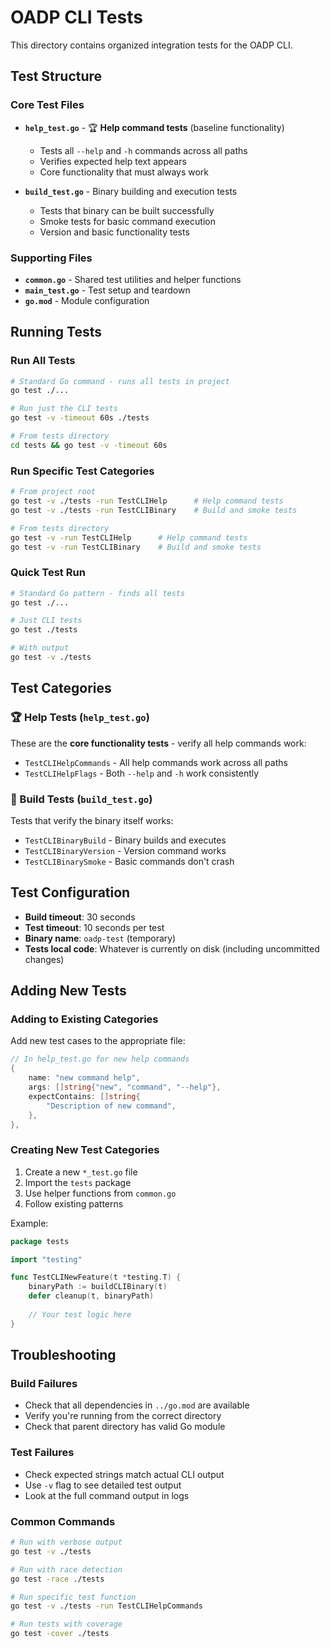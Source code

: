 # OADP CLI Tests

This directory contains organized integration tests for the OADP CLI.

## Test Structure

### Core Test Files

- **`help_test.go`** - 🏆 **Help command tests** (baseline functionality)
  - Tests all `--help` and `-h` commands across all paths
  - Verifies expected help text appears
  - Core functionality that must always work

- **`build_test.go`** - Binary building and execution tests
  - Tests that binary can be built successfully
  - Smoke tests for basic command execution
  - Version and basic functionality tests

### Supporting Files

- **`common.go`** - Shared test utilities and helper functions
- **`main_test.go`** - Test setup and teardown
- **`go.mod`** - Module configuration

## Running Tests

### Run All Tests
```bash
# Standard Go command - runs all tests in project
go test ./...

# Run just the CLI tests
go test -v -timeout 60s ./tests

# From tests directory
cd tests && go test -v -timeout 60s
```

### Run Specific Test Categories
```bash
# From project root
go test -v ./tests -run TestCLIHelp      # Help command tests
go test -v ./tests -run TestCLIBinary    # Build and smoke tests

# From tests directory
go test -v -run TestCLIHelp      # Help command tests
go test -v -run TestCLIBinary    # Build and smoke tests
```

### Quick Test Run
```bash
# Standard Go pattern - finds all tests
go test ./...

# Just CLI tests
go test ./tests

# With output
go test -v ./tests
```

## Test Categories

### 🏆 Help Tests (`help_test.go`)
These are the **core functionality tests** - verify all help commands work:
- `TestCLIHelpCommands` - All help commands work across all paths
- `TestCLIHelpFlags` - Both `--help` and `-h` work consistently

### 🔧 Build Tests (`build_test.go`)
Tests that verify the binary itself works:
- `TestCLIBinaryBuild` - Binary builds and executes
- `TestCLIBinaryVersion` - Version command works
- `TestCLIBinarySmoke` - Basic commands don't crash

## Test Configuration

- **Build timeout**: 30 seconds
- **Test timeout**: 10 seconds per test
- **Binary name**: `oadp-test` (temporary)
- **Tests local code**: Whatever is currently on disk (including uncommitted changes)

## Adding New Tests

### Adding to Existing Categories
Add new test cases to the appropriate file:

```go
// In help_test.go for new help commands
{
    name: "new command help",
    args: []string{"new", "command", "--help"},
    expectContains: []string{
        "Description of new command",
    },
},
```

### Creating New Test Categories
1. Create a new `*_test.go` file
2. Import the `tests` package
3. Use helper functions from `common.go`
4. Follow existing patterns

Example:
```go
package tests

import "testing"

func TestCLINewFeature(t *testing.T) {
    binaryPath := buildCLIBinary(t)
    defer cleanup(t, binaryPath)
    
    // Your test logic here
}
```

## Troubleshooting

### Build Failures
- Check that all dependencies in `../go.mod` are available
- Verify you're running from the correct directory
- Check that parent directory has valid Go module

### Test Failures
- Check expected strings match actual CLI output
- Use `-v` flag to see detailed test output
- Look at the full command output in logs

### Common Commands
```bash
# Run with verbose output
go test -v ./tests

# Run with race detection
go test -race ./tests

# Run specific test function
go test -v ./tests -run TestCLIHelpCommands

# Run tests with coverage
go test -cover ./tests
``` 
